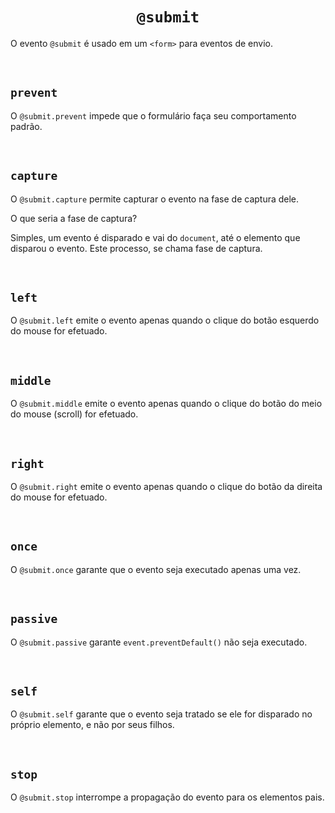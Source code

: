 <h1 align="center"><code>@submit</code></h1>

O evento `@submit` é usado em um `<form>` para eventos de envio.

<br>

## `prevent`

O `@submit.prevent` impede que o formulário faça seu comportamento padrão.

<br>

## `capture`
O `@submit.capture` permite capturar o evento na fase de captura dele.

O que seria a fase de captura?

Simples, um evento é disparado e vai do `document`, até o elemento que disparou o evento. Este processo, se chama fase de captura.

<br>

## `left`

O `@submit.left` emite o evento apenas quando o clique do botão esquerdo do mouse for efetuado.

<br>

## `middle`

O `@submit.middle` emite o evento apenas quando o clique do botão do meio do mouse (scroll) for efetuado.

<br>

## `right`

O `@submit.right` emite o evento apenas quando o clique do botão da direita do mouse for efetuado.

<br>

## `once`

O `@submit.once` garante que o evento seja executado apenas uma vez.

<br>

## `passive`

O `@submit.passive` garante `event.preventDefault()` não seja executado.

<br>

## `self`

O `@submit.self` garante que o evento seja tratado se ele for disparado no próprio elemento, e não por seus filhos.

<br>

## `stop`

O `@submit.stop` interrompe a propagação do evento para os elementos pais.


